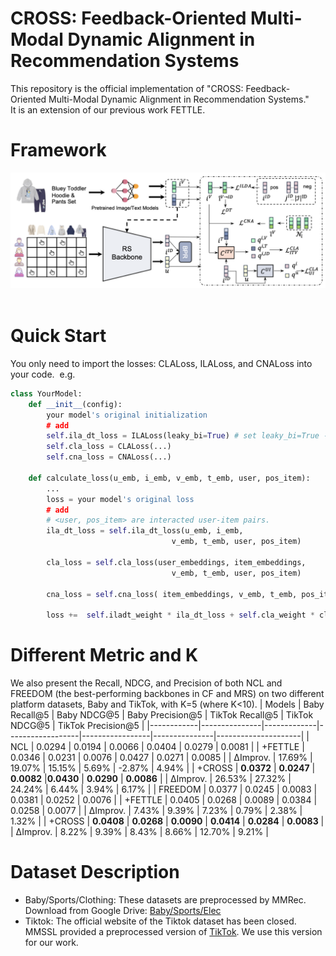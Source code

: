 # CROSS: Feedback-Oriented Multi-Modal Dynamic Alignment in Recommendation Systems    
This repository is the official implementation of "CROSS: Feedback-Oriented Multi-Modal Dynamic Alignment in Recommendation Systems."   
It is an extension of our previous work FETTLE.  
# Framework
![Framework](https://github.com/XMUDM/FETTLE/blob/main/CROSS/figs/framework.png)                

# Quick Start 
You only need to import the losses: CLALoss, ILALoss, and CNALoss into your code.  
e.g.
```python
class YourModel:
    def __init__(config):
        your model's original initialization
        # add
        self.ila_dt_loss = ILALoss(leaky_bi=True) # set leaky_bi=True --> ILDA
        self.cla_loss = CLALoss(...)
        self.cna_loss = CNALoss(...)
    
    def calculate_loss(u_emb, i_emb, v_emb, t_emb, user, pos_item):
        ...
        loss = your model's original loss
        # add
        # <user, pos_item> are interacted user-item pairs.
        ila_dt_loss = self.ila_dt_loss(u_emb, i_emb,  
                                    v_emb, t_emb, user, pos_item)  
        
        cla_loss = self.cla_loss(user_embeddings, item_embeddings,        
                                    v_emb, t_emb, user, pos_item)  
        
        cna_loss = self.cna_loss( item_embeddings, v_emb, t_emb, pos_item)        
        
        loss +=  self.iladt_weight * ila_dt_loss + self.cla_weight * cla_loss + self.cna_weight * cna_loss

```

# Different Metric and K
We also present the Recall, NDCG, and Precision of both NCL and FREEDOM (the best-performing backbones in CF and MRS) on two different platform datasets, Baby and TikTok, with K=5 (where K<10).
| Models     | Baby Recall@5 | Baby NDCG@5 | Baby Precision@5 | TikTok Recall@5 | TikTok NDCG@5 | TikTok Precision@5 |
|------------|---------------|-------------|------------------|-----------------|---------------|---------------------|
| NCL        | 0.0294        | 0.0194      | 0.0066           | 0.0404          | 0.0279        | 0.0081              |
| +FETTLE    | 0.0346        | 0.0231      | 0.0076           | 0.0427          | 0.0271        | 0.0085              |
| ∆Improv.   | 17.69%        | 19.07%      | 15.15%           | 5.69%           | -2.87%        | 4.94%               |
| +CROSS     | **0.0372**        | **0.0247**     | **0.0082**         |**0.0430**          | **0.0290**        | **0.0086**              |
| ∆Improv.   | 26.53%        | 27.32%      | 24.24%           | 6.44%           | 3.94%         | 6.17%               |
| FREEDOM    | 0.0377        | 0.0245      | 0.0083           | 0.0381          | 0.0252        | 0.0076              |
| +FETTLE    | 0.0405        | 0.0268      | 0.0089           | 0.0384          | 0.0258        | 0.0077              |
| ∆Improv.   | 7.43%         | 9.39%       | 7.23%            | 0.79%           | 2.38%         | 1.32%               |
| +CROSS     | **0.0408**        | **0.0268**      | **0.0090**           | **0.0414**          | **0.0284**        | **0.0083**              |
| ∆Improv.   | 8.22%         | 9.39%       | 8.43%            | 8.66%           | 12.70%        | 9.21%               |


# Dataset Description
- Baby/Sports/Clothing: These datasets are preprocessed by MMRec. Download from Google Drive: [Baby/Sports/Elec](https://drive.google.com/drive/folders/13cBy1EA_saTUuXxVllKgtfci2A09jyaG) 
- Tiktok: The official website of the Tiktok dataset has been closed. MMSSL provided a preprocessed version of [TikTok](https://github.com/HKUDS/MMSSL). We use this version for our work.

